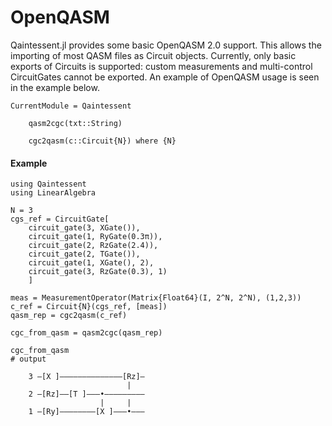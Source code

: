 # OpenQASM

Qaintessent.jl provides some basic OpenQASM 2.0 support. This allows the importing of most QASM files as Circuit objects. Currently, only basic exports of Circuits is supported: custom measurements and multi-control CircuitGates cannot be exported. An example of OpenQASM usage is seen in the example below.

```@meta
CurrentModule = Qaintessent
```

```@docs
    qasm2cgc(txt::String)
```

```@docs
    cgc2qasm(c::Circuit{N}) where {N}
```

#### Example
```jldoctest
using Qaintessent
using LinearAlgebra

N = 3
cgs_ref = CircuitGate[
    circuit_gate(3, XGate()),
    circuit_gate(1, RyGate(0.3π)),
    circuit_gate(2, RzGate(2.4)),
    circuit_gate(2, TGate()),
    circuit_gate(1, XGate(), 2),
    circuit_gate(3, RzGate(0.3), 1)
    ]

meas = MeasurementOperator(Matrix{Float64}(I, 2^N, 2^N), (1,2,3))
c_ref = Circuit{N}(cgs_ref, [meas])
qasm_rep = cgc2qasm(c_ref)

cgc_from_qasm = qasm2cgc(qasm_rep)

cgc_from_qasm
# output
    
    3 —[X ]——————————————[Rz]—
                          |
    2 —[Rz]——[T ]———•—————————
                    |     |
    1 —[Ry]————————[X ]———•———
```
